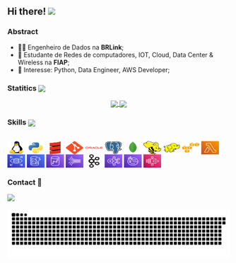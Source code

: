 ## Hi there! <img src="https://raw.githubusercontent.com/iampavangandhi/iampavangandhi/master/gifs/Hi.gif" width="30px"></h2>
### Abstract

- 👨‍💻 Engenheiro de Dados na **BRLink**;
- 🌱 Estudante de Redes de computadores, IOT, Cloud, Data Center & Wireless na **FIAP**;
- 💙 Interesse: Python, Data Engineer, AWS Developer;

### Statitics <img width="25px" align="center" src="https://www.svgrepo.com/show/80758/report.svg"></h2>

<p align="center">
  <a href="https://github.com/felipe-almeida-costa-leite">
   <img 
        align="center"
        src="https://github-readme-stats.vercel.app/api?username=felipe-almeida-costa-leite&show_icons=true&theme=dracula&include_all_commits=true&count_private=true"
   />
   </a>
  <a href="https://github.com/felipe-almeida-costa-leite">
   <img 
        align="center"
        src="https://github-readme-stats.vercel.app/api/top-langs/?username=felipe-almeida-costa-leite&layout=compact&langs_count=7&theme=dracula"
   />
  </a>
</p>

### Skills <img width="30px" align="center" src="https://img-premium.flaticon.com/png/512/2817/premium/2817082.png?token=exp=1629296902~hmac=77c68c0052531e04d90fc869d861b3a3"></h2> 

<div style="display: inline_block"><br>
  <img align="center" alt="Linux" height="30" width="40" src="https://raw.githubusercontent.com/devicons/devicon/master/icons/linux/linux-original.svg">
  <img align="center" alt="Python" height="30" width="40" src="https://raw.githubusercontent.com/devicons/devicon/master/icons/python/python-original.svg">
  <img align="center" alt="Scala" height="30" width="40" src="https://raw.githubusercontent.com/devicons/devicon/master/icons/scala/scala-original.svg">
  <img align="center" alt="Git" height="30" width="40" src="https://raw.githubusercontent.com/devicons/devicon/master/icons/git/git-original.svg">
  <img align="center" alt="Oracle" height="30" width="40" src="https://raw.githubusercontent.com/devicons/devicon/master/icons/oracle/oracle-original.svg">
  <img align="center" alt="Postgre" height="30" width="40" src="https://raw.githubusercontent.com/devicons/devicon/master/icons/postgresql/postgresql-original.svg">
  <img align="center" alt="Mongo" height="30" width="40" src="https://raw.githubusercontent.com/devicons/devicon/master/icons/mongodb/mongodb-original.svg">
  <img align="center" alt="Hive" height="30" width="40" src="https://raw.githubusercontent.com/felipe-almeida-costa-leite/felipe-almeida-costa-leite/main/icons/Hive.svg">
  <img align="center" alt="Hadoop" height="30" width="40" src="https://raw.githubusercontent.com/felipe-almeida-costa-leite/felipe-almeida-costa-leite/main/icons/Hadoop.svg">
  <img align="center" alt="General" height="30" width="40" src="https://raw.githubusercontent.com/devicons/devicon/master/icons/amazonwebservices/amazonwebservices-original.svg">
  <img align="center" alt="Lambda" height="30" width="40" src="https://raw.githubusercontent.com/felipe-almeida-costa-leite/felipe-almeida-costa-leite/main/icons/Lambda.svg">
  <img align="center" alt="RDS" height="30" width="40" src="https://raw.githubusercontent.com/felipe-almeida-costa-leite/felipe-almeida-costa-leite/main/icons/RDS.svg">
  <img align="center" alt="Dynamodb" height="30" width="40" src="https://raw.githubusercontent.com/felipe-almeida-costa-leite/felipe-almeida-costa-leite/main/icons/DynamoDB.svg">
  <img align="center" alt="Redshift" height="30" width="40" src="https://raw.githubusercontent.com/felipe-almeida-costa-leite/felipe-almeida-costa-leite/main/icons/Redshift.svg">
  <img align="center" alt="Kinesis" height="30" width="40" src="https://raw.githubusercontent.com/felipe-almeida-costa-leite/felipe-almeida-costa-leite/main/icons/Kinesis.svg">
  <img align="center" alt="MSK" height="30" width="40" src="https://raw.githubusercontent.com/devicons/devicon/master/icons/apachekafka/apachekafka-original.svg">
  <img align="center" alt="EMR" height="30" width="40" src="https://raw.githubusercontent.com/felipe-almeida-costa-leite/felipe-almeida-costa-leite/main/icons/EMR.svg">
  <img align="center" alt="Lake" height="30" width="40" src="https://raw.githubusercontent.com/felipe-almeida-costa-leite/felipe-almeida-costa-leite/main/icons/Lake.svg">
  <img align="center" alt="Step" height="30" width="40" src="https://raw.githubusercontent.com/felipe-almeida-costa-leite/felipe-almeida-costa-leite/main/icons/Step-Functions.svg">
</div>
 
### Contact :iphone:

<div>
 <a href="https://www.linkedin.com/in/felipe-almeida-costa-leite/" target="_blank"><img src="https://img.shields.io/badge/-LinkedIn-%230077B5?style=for-the-badge&logo=linkedin&logoColor=white" target="_blank">
 </a>
</div>






![Snake animation](https://github.com/felipe-almeida-costa-leite/felipe-almeida-costa-leite/blob/output/github-contribution-grid-snake.svg)

  
